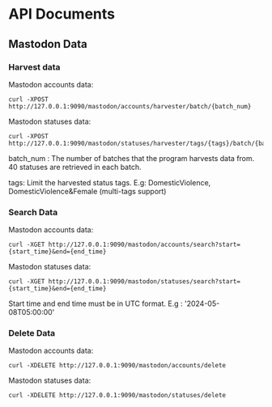 # API Documents

## Mastodon Data

### Harvest data

Mastodon accounts data:

```shell
curl -XPOST http://127.0.0.1:9090/mastodon/accounts/harvester/batch/{batch_num}
```

Mastodon statuses data:

```shell
curl -XPOST http://127.0.0.1:9090/mastodon/statuses/harvester/tags/{tags}/batch/{batch_num}
```

batch_num : The number of batches that the program harvests data from. 40 statuses are retrieved in each batch.

tags: Limit the harvested status tags. E.g: DomesticViolence, DomesticViolence&Female (multi-tags support)

### Search Data

Mastodon accounts data:

```shell
curl -XGET http://127.0.0.1:9090/mastodon/accounts/search?start={start_time}&end={end_time}
```

Mastodon statuses data:

```shell
curl -XGET http://127.0.0.1:9090/mastodon/statuses/search?start={start_time}&end={end_time}
```

Start time and end time must be in UTC format. E.g : '2024-05-08T05:00:00'

### Delete Data

Mastodon accounts data:

```shell
curl -XDELETE http://127.0.0.1:9090/mastodon/accounts/delete
```

Mastodon statuses data:

```shell
curl -XDELETE http://127.0.0.1:9090/mastodon/statuses/delete
```
